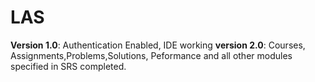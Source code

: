 # LAS

**Version 1.0**: Authentication Enabled, IDE working 
**version 2.0**: Courses, Assignments,Problems,Solutions, Peformance and all other modules specified in SRS completed.
